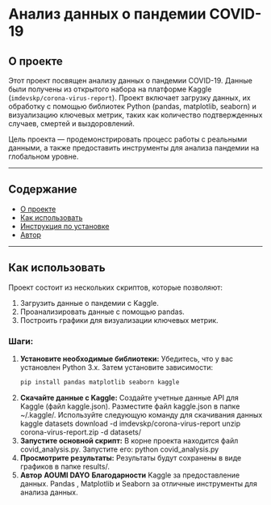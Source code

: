 # Анализ данных о пандемии COVID-19

## О проекте

Этот проект посвящен анализу данных о пандемии COVID-19. Данные были получены из открытого набора на платформе Kaggle (`imdevskp/corona-virus-report`). Проект включает загрузку данных, их обработку с помощью библиотек Python (pandas, matplotlib, seaborn) и визуализацию ключевых метрик, таких как количество подтвержденных случаев, смертей и выздоровлений.

Цель проекта — продемонстрировать процесс работы с реальными данными, а также предоставить инструменты для анализа пандемии на глобальном уровне.

---

## Содержание

- [О проекте](#о-проекте)
- [Как использовать](#как-использовать)
- [Инструкция по установке](#инструкция-по-установке)
- [Автор](#автор)

---

## Как использовать

Проект состоит из нескольких скриптов, которые позволяют:
1. Загрузить данные о пандемии с Kaggle.
2. Проанализировать данные с помощью pandas.
3. Построить графики для визуализации ключевых метрик.

### Шаги:

1. **Установите необходимые библиотеки:**
   Убедитесь, что у вас установлен Python 3.x. Затем установите зависимости:
   ```bash
   pip install pandas matplotlib seaborn kaggle
2. **Скачайте данные с Kaggle:**
Создайте учетные данные API для Kaggle (файл kaggle.json).
Разместите файл kaggle.json в папке ~/.kaggle/.
Используйте следующую команду для скачивания данных
kaggle datasets download -d imdevskp/corona-virus-report
unzip corona-virus-report.zip -d datasets/
3. **Запустите основной скрипт:**
В корне проекта находится файл covid_analysis.py. Запустите его:
python covid_analysis.py
4. **Просмотрите результаты:**
Результаты будут сохранены в виде графиков в папке results/.
5. **Автор**
**AOUMI DAYO**
**Благодарности**
Kaggle за предоставление данных.
Pandas , Matplotlib и Seaborn за отличные инструменты для анализа данных.

